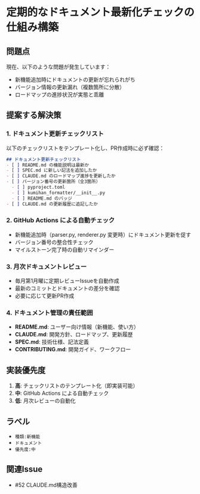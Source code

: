# 定期的なドキュメント最新化チェックの仕組み構築

## 問題点
現在、以下のような問題が発生しています：
- 新機能追加時にドキュメントの更新が忘れられがち
- バージョン情報の更新漏れ（複数箇所に分散）
- ロードマップの進捗状況が実態と乖離

## 提案する解決策

### 1. ドキュメント更新チェックリスト
以下のチェックリストをテンプレート化し、PR作成時に必ず確認：

```markdown
## ドキュメント更新チェックリスト
- [ ] README.md の機能説明は最新か
- [ ] SPEC.md に新しい記法を追加したか
- [ ] CLAUDE.md のロードマップ進捗を更新したか
- [ ] バージョン番号の更新箇所（全3箇所）
  - [ ] pyproject.toml
  - [ ] kumihan_formatter/__init__.py
  - [ ] README.md のバッジ
- [ ] CLAUDE.md の更新履歴に追記したか
```

### 2. GitHub Actions による自動チェック
- 新機能追加時（parser.py, renderer.py 変更時）にドキュメント更新を促す
- バージョン番号の整合性チェック
- マイルストーン完了時の自動リマインダー

### 3. 月次ドキュメントレビュー
- 毎月第1月曜に定期レビューIssueを自動作成
- 最新のコミットとドキュメントの差分を確認
- 必要に応じて更新PR作成

### 4. ドキュメント管理の責任範囲
- **README.md**: ユーザー向け情報（新機能、使い方）
- **CLAUDE.md**: 開発方針、ロードマップ、更新履歴
- **SPEC.md**: 技術仕様、記法定義
- **CONTRIBUTING.md**: 開発ガイド、ワークフロー

## 実装優先度
1. **高**: チェックリストのテンプレート化（即実装可能）
2. **中**: GitHub Actions による自動チェック
3. **低**: 月次レビューの自動化

## ラベル
- `種類:新機能`
- `ドキュメント`
- `優先度:中`

## 関連Issue
- #52 CLAUDE.md構造改善